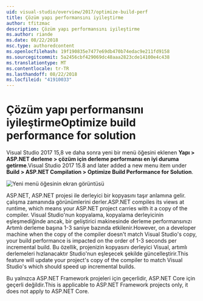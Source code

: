 ```yaml
---
uid: visual-studio/overview/2017/optimize-build-perf
title: Çözüm yapı performansını iyileştirme
author: tfitzmac
description: Çözüm yapı performansını iyileştirme
ms.author: riande
ms.date: 08/22/2018
msc.type: authoredcontent
ms.openlocfilehash: 19f190835e7477e69db470b74edac9e211fd9158
ms.sourcegitcommit: 5a2456cbf429069dc48aaa2823cde14100e4c438
ms.translationtype: MT
ms.contentlocale: tr-TR
ms.lasthandoff: 08/22/2018
ms.locfileid: "41910033"
---
```

# <a name="optimize-build-performance-for-solution"></a><span data-ttu-id="177b0-103">Çözüm yapı performansını iyileştirme</span><span class="sxs-lookup"><span data-stu-id="177b0-103">Optimize build performance for solution</span></span>
<span data-ttu-id="177b0-104">Visual Studio 2017 15,8 ve daha sonra yeni bir menü öğesini eklenen **Yapı > ASP.NET derleme > çözüm için derleme performansı en iyi duruma getirme**.</span><span class="sxs-lookup"><span data-stu-id="177b0-104">Visual Studio 2017 15.8 and later added a new menu item under **Build > ASP.NET Compilation > Optimize Build Performance for Solution**.</span></span>

![Yeni menü öğesinin ekran görüntüsü](optimize-build-perf/_static/optimize-build-performance-for-solution.png)

<span data-ttu-id="177b0-106">ASP.NET, ASP.NET projesi ile derleyici bir kopyasını taşır anlamına gelir. çalışma zamanında görünümlerini derler.</span><span class="sxs-lookup"><span data-stu-id="177b0-106">ASP.NET compiles its views at runtime, which means your ASP.NET project carries with it a copy of the compiler.</span></span> <span data-ttu-id="177b0-107">Visual Studio'nun kopyalama, kopyalama derleyicinin eşleşmediğinde ancak, bir geliştirici makinesinde derleme performansınızı Artımlı derleme başına 1-3 saniye bazında etkilenir.</span><span class="sxs-lookup"><span data-stu-id="177b0-107">However, on a developer machine when the copy of the compiler doesn't match Visual Studio's copy, your build performance is impacted on the order of 1-3 seconds per incremental build.</span></span> <span data-ttu-id="177b0-108">Bu özellik, projenizin kopyasını derleyici Visual, artımlı derlemeleri hızlanacaktır Studio'nun eşleşecek şekilde güncelleştirir.</span><span class="sxs-lookup"><span data-stu-id="177b0-108">This feature will update your project's copy of the compiler to match Visual Studio's which should speed up incremental builds.</span></span>

<span data-ttu-id="177b0-109">Bu yalnızca ASP.NET Framework projeleri için geçerlidir, ASP.NET Core için geçerli değildir.</span><span class="sxs-lookup"><span data-stu-id="177b0-109">This is applicable to ASP.NET Framework projects only, it does not apply to ASP.NET Core.</span></span>
